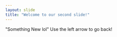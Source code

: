 ```yaml
---
layout: slide
title: "Welcome to our second slide!"
---
```

"Something New lol"
Use the left arrow to go back!

